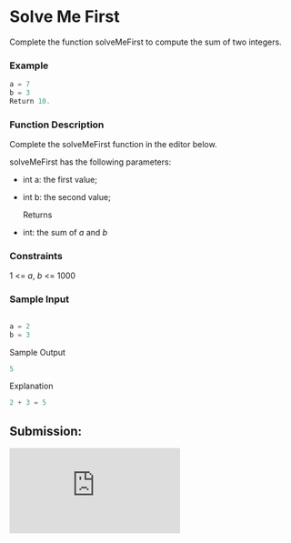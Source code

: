 
# Solve Me First

Complete the function solveMeFirst to compute the sum of two integers.

### Example 
~~~python
a = 7
b = 3
Return 10.
~~~

### Function Description

Complete the solveMeFirst function in the editor below.

solveMeFirst has the following parameters:

* int a: the first value;
* int b: the second value;

  Returns
- int: the sum of *a* and *b*

### Constraints

1 <= *a*, *b* <= 1000

### Sample Input

~~~python

a = 2
b = 3
~~~

Sample Output

~~~python
5
~~~

Explanation

~~~python
2 + 3 = 5
~~~

## Submission:

![Link Submission](https://github.com/danipishinin/HackerRank/blob/main/algorithms/Solve_Me_First.py)
